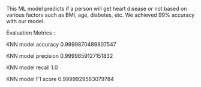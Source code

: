 This ML model predicts if a person will get heart disease or not based on various factors such as BMI, age, diabetes, etc. 
We achieved 99% accuracy with our model.

Evaluation Metrics :

KNN model accuracy 0.9999870489807547

KNN model precision 0.9999859127151832

KNN model recall 1.0

KNN model F1 score 0.9999929563079784
